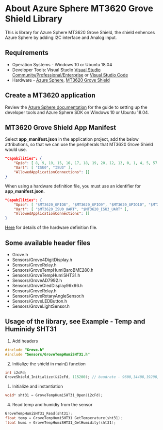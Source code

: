 # About Azure Sphere MT3620 Grove Shield Library

This is library for Azure Sphere MT3620 Grove Shield, the shield enhences Azure Sphere by adding I2C interface and Analog input. 

## Requirements

- Operation Systems - Windows 10 or Ubuntu 18.04
- Developer Tools: Visual Studio [Visual Studio Community/Professional/Enterprise](https://visualstudio.microsoft.com/downloads/) or [Visual Studio Code](https://code.visualstudio.com/)
- Hardware - [Azure Sphere](https://www.seeedstudio.com/Azure-Sphere-MT3620-Development-Kit-US-Version-p-3052.html), [MT3620 Grove Shield](https://www.seeedstudio.com/MT3620-Grove-Shield-p-3145.html) 

## Create a MT3620 application

Review the [Azure Sphere documentation](https://docs.microsoft.com/en-au/azure-sphere/) for the guide to setting up the developer tools and Azure Sphere SDK on Windows 10 or Ubuntu 18.04.


## MT3620 Grove Shield App Manifest

Select __app_manifest.json__ in the application project, add the below attributions, so that we can use the peripherals that MT3620 Grove Shield would use.

```JSON
"Capabilities": {
	"Gpio": [ 8, 9, 10, 15, 16, 17, 18, 19, 20, 12, 13, 0, 1, 4, 5, 57, 58, 11, 14, 48 ],
	"Uart": [ "ISU0", "ISU3" ],
	"AllowedApplicationConnections": []
}
```

When using a hardware definition file, you must use an identifier for __app_manifest.json__.

```JSON
"Capabilities": {
	"Gpio": [ "$MT3620_GPIO8", "$MT3620_GPIO9", "$MT3620_GPIO10", "$MT3620_GPIO15", "$MT3620_GPIO16", "$MT3620_GPIO17", "$MT3620_GPIO18", "$MT3620_GPIO19", "$MT3620_GPIO20", "$MT3620_GPIO12", "$MT3620_GPIO13", "$MT3620_GPIO0", "$MT3620_GPIO1", "$MT3620_GPIO4", "$MT3620_GPIO5", "$MT3620_GPIO57", "$MT3620_GPIO58", "$MT3620_GPIO11", "$MT3620_GPIO14", "$MT3620_GPIO48" ],
	"Uart": [ "$MT3620_ISU0_UART", "$MT3620_ISU3_UART" ],
	"AllowedApplicationConnections": []
}
```

[Here](https://docs.microsoft.com/en-us/azure-sphere/app-development/manage-hardware-dependencies) for details of the hardware definition file.

## Some available header files

- Grove.h
- Sensors/Grove4DigitDisplay.h
- Sensors/GroveRelay.h
- Sensors/GroveTempHumiBaroBME280.h
- Sensors/GroveTempHumiSHT31.h
- Sensors/GroveAD7992.h
- Sensors/GroveOledDisplay96x96.h
- Sensors/GroveRelay.h
- Sensors/GroveRotaryAngleSensor.h
- Sensors/GroveLEDButton.h
- Sensors/GroveLightSensor.h


## Usage of the library, see Example - Temp and Huminidy SHT31

1. Add headers

```C
#include "Grove.h"
#include "Sensors/GroveTempHumiSHT31.h"
```

2. Initialize the shield in main() function

```C
int i2cFd;
GroveShield_Initialize(&i2cFd, 115200); // baudrate - 9600,14400,19200,115200,230400 
```

1. Initialize and instantiation

```C
void* sht31 = GroveTempHumiSHT31_Open(i2cFd);
```


4. Read temp and humidiy from the sensor
   
```C
GroveTempHumiSHT31_Read(sht31);
float temp = GroveTempHumiSHT31_GetTemperature(sht31);
float humi = GroveTempHumiSHT31_GetHumidity(sht31);
```
